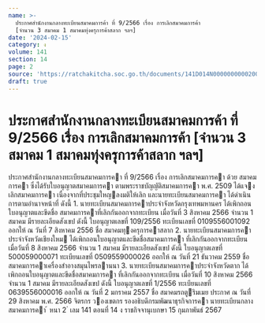 ```yaml
---
name: >-
  ประกาศสำนักงานกลางทะเบียนสมาคมการค้า ที่ 9/2566 เรื่อง การเลิกสมาคมการค้า
  [จำนวน 3 สมาคม 1 สมาคมทุ่งครุการค้าสลาก ฯลฯ]
date: '2024-02-15'
category: ง
volume: 141
section: 14
page: 2
source: 'https://ratchakitcha.soc.go.th/documents/141D014N0000000000200.pdf'
draft: true
---
```


# ประกาศสำนักงานกลางทะเบียนสมาคมการค้า ที่ 9/2566 เรื่อง การเลิกสมาคมการค้า [จำนวน 3 สมาคม 1 สมาคมทุ่งครุการค้าสลาก ฯลฯ]

ประกาศสํานักงานกลางทะเบียนสมาคมการคา ที่ 9/2566 เรื่อง การเลิกสมาคมการคา ด้วย สมาคมการคา ซึ่งได้รับใบอนุญาตสมาคมการคา ตามพระราชบัญญัติสมาคมการคา พ.ศ. 2509 ได้แจงเลิกสมาคมการคา เนื่องจากที่ประชุมใหญลงมติให้เลิก และนายทะเบียนสมาคมการคา ได้ดําเนินการตามอํานาจหน้าที่ ดังนี้ 1. นายทะเบียนสมาคมการคาประจําจังหวัดกรุงเทพมหานคร ได้เพิกถอนใบอนุญาตและขีดชื่อ สมาคมการคาที่เลิกกันออกจากทะเบียน เมื่อวันที่ 3 สิงหาคม 2566 จํานวน 1 สมาคม มีรายละเอียดสังเขป ดังนี้ ใบอนุญาตเลขที่ 109/2556 ทะเบียนเลขที่ 0109556001092 ออกให้ ณ วันที่ 7 สิงหาคม 2556 ชื่อ สมาคมทุงครุการคาสลาก 2. นายทะเบียนสมาคมการคาประจําจังหวัดเชียงใหม ได้เพิกถอนใบอนุญาตและขีดชื่อสมาคมการคา ที่เลิกกันออกจากทะเบียน เมื่อวันที่ 8 สิงหาคม 2566 จํานวน 1 สมาคม มีรายละเอียดสังเขป ดังนี้ ใบอนุญาตเลขที่ 500059000071 ทะเบียนเลขที่ 0509559000026 ออกให้ ณ วันที่ 21 ธันวาคม 2559 ชื่อ สมาคมการคาเครื่องสําอางสมุนไพรลานนา 3. นายทะเบียนสมาคมการคาประจําจังหวัดตาก ได้เพิกถอนใบอนุญาตและขีดชื่อสมาคมการคา ที่เลิกกันออกจากทะเบียน เมื่อวันที่ 10 สิงหาคม 2566 จํานวน 1 สมาคม มีรายละเอียดสังเขป ดังนี้ ใบอนุญาตเลขที่ 1/2556 ทะเบียนเลขที่ 0639556000016 ออกให้ ณ วันที่ 2 มกราคม 2557 ชื่อ สมาคมรถตูริมเมย ประกาศ ณ วันที่ 29 สิงหาคม พ.ศ. 2566 จิตรกร วองเขตกร รองอธิบดีกรมพัฒนาธุรกิจการคา นายทะเบียนกลางสมาคมการคา ้ หนา 2 ่ เลม 141 ตอนที่ 14 ง ราชกิจจานุเบกษา 15 กุมภาพันธ์ 2567
